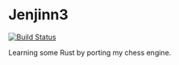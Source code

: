 # Jenjinn3

[![Build Status](https://travis-ci.com/maumay/Jenjinn3.svg?branch=master)](https://travis-ci.com/maumay/Jenjinn3)

Learning some Rust by porting my chess engine.
